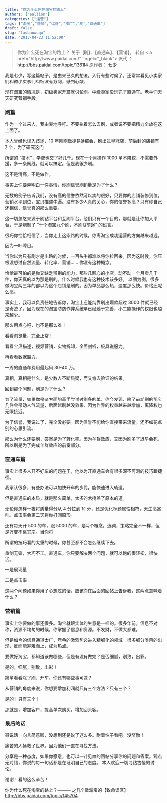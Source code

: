 ```yaml
---
title: "你为什么死在淘宝的路上"
authors: ["eallion"]
categories: ["运营"]
tags: ["淘宝","营销","运营","推广","刷","直通车"]
draft: false
slug: "taobaowuqu"
date: "2013-04-23 11:52:00"
---
```


<blockquote > 你为什么死在淘宝的路上？ 关于【刷】、【直通车】、【营销】。
转自 < a href="http://www.paidai.com/" target="_blank"> 派代 </a>：<a href="http://bbs.paidai.com/topic/136114" target="_blank">http://bbs.paidai.com/topic/136114</a>  原作者：<a href="http://my.paidai.com/419250" target="_blank"> 七少 </a></blockquote> 我是七少，写这篇帖子，是由来已久的想法。入行有些时候了。还常常看见小卖家们和微小卖家们纠结没有方向，感到心酸。

 现在淘宝的情况是，初级卖家开篇就讨论刷。中级卖家没玩完了直通车。老手们天天研究营销手段。

### 刷篇

 作为一个过来人，我由衷地呼吁。不要执着怎么去刷，或者说不要把精力全放在这上面了。

 本人曾经也误入歧途，10 年刚刚做捷易通那会，刷出过皇冠店，前后封的店铺有 7 个，为了研究这门

 所谓的 “技术”，学费也交了好几千。现在一个月操作 1000 单不降权，不需要外援，多一条网线，就可以搞定。但是我很少刷。

 这不是清高，不是做作。

 事实上你要弄明白一件事情，你刷信誉刷销量是为了什么？

 无数的例子告诉我们，没有高的信誉依然可以卖的很好，只要你的店铺装修到位，营销水平到位，宝贝描述牛逼。没有多少人真的关心，你的信誉多高？只有你自己还相信，信誉真的那么重要。

 这一切忽悠来源于刷钻平台和互刷平台。他们只有一个目的，那就是让你加入平台，于是炮制了 “十个淘宝九个刷，不刷没前途” 的谎言。

 很巧你恰恰相信了，当你走上这条路的时候，你离淘宝成功运营的方向越来越远。

 因为一叶障目。

  当你以为只有刷才是出路的时候，一百头牛都难以将你拉回来。因为这时候，你压根没想过自然流量、转化率、营销…… 你没有这种概念。

 恰恰最可怕的是你又缺乏辨别的能力，那些几颗心的小店，动不动一个月卖几千件，你天真的以为那是刷的。什么时候我也有这种技术该多好。<!--more-->
 以图为例，很多做淘宝两三年的都以为这个店铺是刷的。因为单品那么热，速度那么快。价格还呢么高。

 事实上，我可以负责任地告诉你，淘宝上还能纯靠刷出爆款超过 3000 件就已经是奇迹了。因为现在的淘宝防防作弊系统早已经臻于完善，小二能操作的权限也越来越少。

 那么用点心吧，也不是那么难！

 看看浏览量，完全正常！

 看看宝贝描述，视频营销，实物拆卸，全面剖析，极具说服力。

 再看看数据魔方，

 一周的直通车费用最起码 30-40 万。

 真相，真相是什么，是少数人不断质疑，而又肯去验证的结果。

 回到那个问题，刷是为了什么？

 为了流量，如果你是这方面的高手尝试过刷多的单，你会发现，除了前期刷的那么几件会带动人气流量，后面越刷越没效果。因为作弊的权重越来越增加，离降权也无限接近。

 为了信誉，我说过了，完全没必要。因为信誉不能给你直接带来流量。还不如花点别的心思引流。

 那么为什么还要刷，答案是为了转化率。因为羊群效应，又因为刷多了迟早会死，所以刷是为了完成羊群效应的前奏部分。

### 直通车篇

 事实上很多人开不好车的问题在于，他以为开直通车会有很多深不可测的技巧跟捷径。

 我承认很多，有些办法可以加快开车的步伐，能快速进入轨道。

 但是直通车的本质，就是那么简单，太多的术掩盖了原本的道。

 无论你怎样一夜将质量得分从 4 分拉到 10 分，还是优化标题属性相符，天生高富帅。点击率会第二天将你打回原形。

 还有每天开 500 的车，跟 5000 的车，是两个概念。选词，策略完全不一样，但是万变不离其宗。当你将

 所谓的技巧看的太重的时候，你甚至都不会怎么继续下去。

 重剑无锋，大巧不工。直通车，你只要解决两个问题，就可以跑的很轻松，很快活。

 一是展现量

 二是点击率

 这两个问题如果你用了心想过的话，应该你在后面的回帖上告诉我，这两点意味着什么？

### 营销篇

 事实上你要做的事还很多。淘宝就跟实体的生意是一样的。很多年前，信息不对称，资源不均匀的时候，你掌握了信息和资源。不发财，不做大都难。

 但是如今的信息通道太广，竞争的激烈势必进入精细化的领域。很多细分类目的出现，反而能迎难而上，成为热点。

 要做好淘宝，都知道该做哪些，但是有没有做完？是否细腻，别致，出彩。

 是的，细腻，别致，出彩！

 简单看看除了刷、开车，你还有哪些事可做？

 从营销的角度来说，你想要增加利润就只有三个方法？只有三个？

 是的！只有三个！

 那就是，增加客户，提高单次购买，增加回头客。

### 最后的话

 哥说话一向言简意赅，没想到还是说了这么多。耐着性子看吧。没奖励！

 痛苦的人拯救了世界。因为他们一直在寻找方法。

 分享是一种态度，如果你愿意，也可以一针见血的回帖分享你的问题和答案。观点无对错，你说的每一句话都是在证明自己的态度。  本人欢迎一切刁钻古怪的讨论。

 谢谢！看的这么辛苦！

 你为什么死在淘宝的路上？——— 之几个做淘宝的【致命误区】
　<a href="<<<http://bbs.paidai.com/topic/145704>>>" target="_blank">http://bbs.paidai.com/topic/145704</a>
